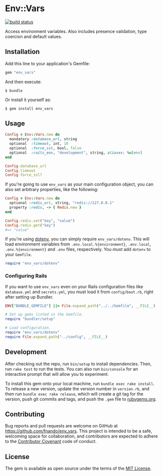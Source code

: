 # Env::Vars

[![build status](https://travis-ci.org/fnando/env_vars.svg)](https://travis-ci.org/fnando/env_vars)

Access environment variables. Also includes presence validation, type coercion and default values.

## Installation

Add this line to your application's Gemfile:

```ruby
gem "env_vars"
```

And then execute:

    $ bundle

Or install it yourself as:

    $ gem install env_vars

## Usage

```ruby
Config = Env::Vars.new do
  mandatory :database_url, string
  optional  :timeout, int, 10
  optional  :force_ssl, bool, false
  optional  :rails_env, "development", string, aliases: %w[env]
end

Config.database_url
Config.timeout
Config.force_ssl?
```

If you're going to use `env_vars` as your main configuration object, you can also set arbitrary properties, like the following:

```ruby
Config = Env::Vars.new do
  optional :redis_url, string, "redis://127.0.0.1"
  property :redis, -> { Redis.new }
end

Config.redis.set("key", "value")
Config.redis.get("key")
#=> "value"
```

If you're using [dotenv](https://rubygems.org/gems/dotenv), you can simply require `env_vars/dotenv`. This will load environment variables from `.env.local.%{environment}`, `.env.local`, `.env.%{environment}` and `.env` files, respectively. You _must_ add `dotenv` to your `Gemfile`.

```ruby
require "env_vars/dotenv"
```

### Configuring Rails

If you want to use `env_vars` even on your Rails configuration files like `database.yml` and `secrets.yml`, you must load it from `config/boot.rb`, right after setting up Bundler.

```ruby
ENV["BUNDLE_GEMFILE"] ||= File.expand_path("../../Gemfile", __FILE__)

# Set up gems listed in the Gemfile.
require "bundler/setup"

# Load configuration.
require "env_vars/dotenv"
require File.expand_path("../config", __FILE__)
```

## Development

After checking out the repo, run `bin/setup` to install dependencies. Then, run `rake test` to run the tests. You can also run `bin/console` for an interactive prompt that will allow you to experiment.

To install this gem onto your local machine, run `bundle exec rake install`. To release a new version, update the version number in `version.rb`, and then run `bundle exec rake release`, which will create a git tag for the version, push git commits and tags, and push the `.gem` file to [rubygems.org](https://rubygems.org).

## Contributing

Bug reports and pull requests are welcome on GitHub at https://github.com/fnando/env_vars. This project is intended to be a safe, welcoming space for collaboration, and contributors are expected to adhere to the [Contributor Covenant](contributor-covenant.org) code of conduct.


## License

The gem is available as open source under the terms of the [MIT License](http://opensource.org/licenses/MIT).
